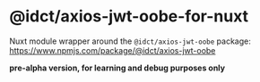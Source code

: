 @idct/axios-jwt-oobe-for-nuxt
=============================

Nuxt module wrapper around the `@idct/axios-jwt-oobe` package:
https://www.npmjs.com/package/@idct/axios-jwt-oobe

**pre-alpha version, for learning and debug purposes only**